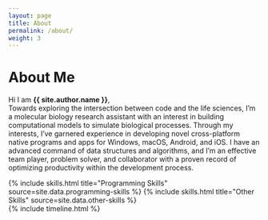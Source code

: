 ```yaml
---
layout: page
title: About
permalink: /about/
weight: 3
---
```


# **About Me**

Hi I am **{{ site.author.name }}**,<br>
Towards exploring the intersection between code and the life sciences, I’m a molecular biology research assistant with an interest
in building computational models to simulate biological processes. Through my interests, I’ve garnered experience in developing
novel cross-platform native programs and apps for Windows, macOS, Android, and iOS. I have an advanced command of data structures and algorithms, and I’m an effective team player, problem solver, and collaborator with a proven record of optimizing productivity within the development process.

<div class="row">
{% include skills.html title="Programming Skills" source=site.data.programming-skills %}
{% include skills.html title="Other Skills" source=site.data.other-skills %}
</div>

<div class="row">
{% include timeline.html %}
</div>
